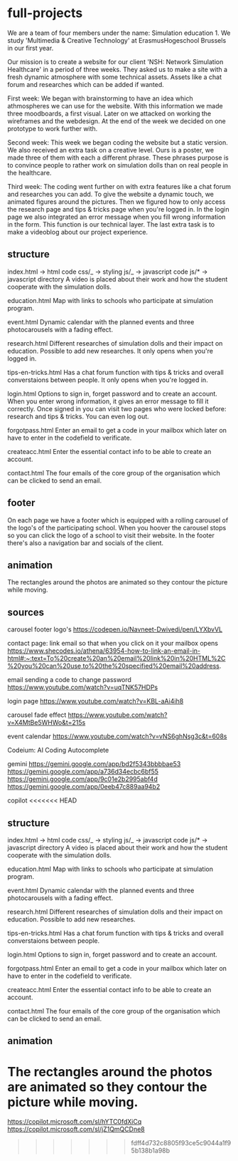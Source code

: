 # full-projects

We are a team of four members under the name: Simulation education 1. We study 'Multimedia & Creative Technology' at ErasmusHogeschool Brussels in our first year.

Our mission is to create a website for our client 'NSH: Network Simulation Healthcare' in a period of three weeks. They asked us to make a site with a fresh dynamic atmosphere with some technical assets. Assets like a chat forum and researches which can be added if wanted.

First week: We began with brainstorming to have an idea which athmospheres we can use for the website. With this information we made three moodboards, a first visual. Later on we attacked on working the wireframes and the webdesign. At the end of the week we decided on one prototype to work further with.

Second week: This week we began coding the website but a static version. We also received an extra task on a creative level. Ours is a poster, we made three of them with each a different phrase. These phrases purpose is to convince people to rather work on simulation dolls than on real people in the healthcare.

Third week: The coding went further on with extra features like a chat forum and researches you can add. To give the website a dynamic touch, we animated figures around the pictures. Then we figured how to only access the research page and tips & tricks page when you're logged in. In the login page we also integrated an error message when you fill wrong information in the form. This function is our technical layer.
The last extra task is to make a videoblog about our project experience.

## structure

index.html -> html code
css/_ -> styling
js/_ -> javascript code
js/\* -> javascript directory
A video is placed about their work and how the student cooperate with the simulation dolls.

education.html
Map with links to schools who participate at simulation program.

event.html
Dynamic calendar with the planned events and three photocarousels with a fading effect.

research.html
Different researches of simulation dolls and their impact on education. Possible to add new researches. It only opens when you're logged in.

tips-en-tricks.html
Has a chat forum function with tips & tricks and overall converstaions between people. It only opens when you're logged in.

login.html
Options to sign in, forget password and to create an account. When you enter wrong information, it gives an error message to fill it correctly. Once signed in you can visit two pages who were locked before: research and tips & tricks. You can even log out.

forgotpass.html
Enter an email to get a code in your mailbox which later on have to enter in the codefield to verificate.

createacc.html
Enter the essential contact info to be able to create an account.

contact.html
The four emails of the core group of the organisation which can be clicked to send an email.

## footer

On each page we have a footer which is equipped with a rolling carousel of the logo's of the participating school. When you hoover the carousel stops so you can click the logo of a school to visit their website. In the footer there's also a navigation bar and socials of the client.

## animation

The rectangles around the photos are animated so they contour the picture while moving.

## sources

carousel footer logo's
https://codepen.io/Navneet-Dwivedi/pen/LYXbvVL

contact page: link email so that when you click on it your mailbox opens
https://www.shecodes.io/athena/63954-how-to-link-an-email-in-html#:~:text=To%20create%20an%20email%20link%20in%20HTML%2C%20you%20can%20use,to%20the%20specified%20email%20address.

email sending a code to change password
https://www.youtube.com/watch?v=uqTNK57HDPs

login page
https://www.youtube.com/watch?v=KBL-aAi4ih8

carousel fade effect
https://www.youtube.com/watch?v=X4MtBe5WHWo&t=215s

event calendar
https://www.youtube.com/watch?v=vNS6ghNsg3c&t=608s

Codeium: AI Coding Autocomplete

gemini
https://gemini.google.com/app/bd2f5343bbbbae53
https://gemini.google.com/app/a736d34ecbc6bf55
https://gemini.google.com/app/9c01e2b2995abf4d
https://gemini.google.com/app/0eeb47c889aa94b2

copilot
<<<<<<< HEAD

## structure

index.html -> html code
css/_ -> styling
js/_ -> javascript code
js/\* -> javascript directory
A video is placed about their work and how the student cooperate with the simulation dolls.

education.html
Map with links to schools who participate at simulation program.

event.html
Dynamic calendar with the planned events and three photocarousels with a fading effect.

research.html
Different researches of simulation dolls and their impact on education. Possible to add new researches.

tips-en-tricks.html
Has a chat forum function with tips & tricks and overall converstaions between people.

login.html
Options to sign in, forget password and to create an account.

forgotpass.html
Enter an email to get a code in your mailbox which later on have to enter in the codefield to verificate.

createacc.html
Enter the essential contact info to be able to create an account.

contact.html
The four emails of the core group of the organisation which can be clicked to send an email.

## animation

The rectangles around the photos are animated so they contour the picture while moving.
=======
https://copilot.microsoft.com/sl/hYTC0fdXiCq
https://copilot.microsoft.com/sl/jZ1QmQCDne8
>>>>>>> fdff4d732c8805f93ce5c9044a1f95b138b1a98b
